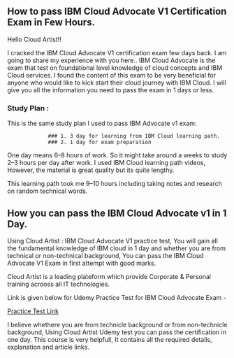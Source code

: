 ## How to pass IBM Cloud Advocate V1 Certification Exam in Few Hours.
Hello Cloud Artist!! 

I cracked the IBM Cloud Advocate V1 certification exam few days back. I am going to share my experience with you here..
IBM Cloud Advocate is the exam that test on foundational level knowledge of cloud concepts and IBM Cloud services.
I found the content of this exam to be very beneficial for anyone who would like to kick start their cloud journey with IBM Cloud.
I will give you all the information you need to pass the exam in 1 days or less.

### Study Plan : 

This is the same study plan I used to pass IBM Advocate v1 exam:

                 ### 1. 3 day for learning from IBM Cloud learning path.
                 ### 2. 1 day for exam preparation
                  
One day means 6–8 hours of work. So it might take around a weeks to study 2–3 hours per day after work.
I used IBM Cloud learning path videos, However, the material is great quality but its quite lengthy.

This learning path took me 9–10 hours including taking notes and research on random technical words.

## How you can pass the IBM Cloud Advocate v1 in 1 Day.

Using Cloud Artist : IBM Cloud Advocate V1 practice test, You will gain all the fundamental knowledge of IBM cloud in 1 day and whether you are from technical or non-technical background, You can pass the IBM Cloud Advocate V1 Exam in first attempt with good marks.

Cloud Artist is a leading plateform which provide Corporate & Personal training acrooss all IT technologies.

Link is given below for Udemy Practice Test for IBM Cloud Advocate Exam - 

 <a href="https://www.udemy.com/course/exam-ibm-cloud-advocate-v1-practice-test/?referralCode=B0FF035FE037348EFB1B">Practice Test Link</a> 


I believe whethere you are from technicle background or from non-technicle background, Using Cloud Artist Udemy test you can pass the certification in one day.
This course is very helpfull, It contains all the required details, explanation and article links.


